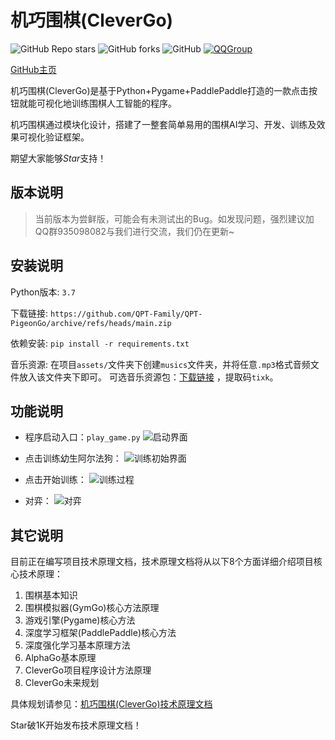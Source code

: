 # 机巧围棋(CleverGo)
![GitHub Repo stars](https://img.shields.io/github/stars/QPT-Family/QPT-PigeonGo)
![GitHub forks](https://img.shields.io/github/forks/QPT-Family/QPT-PigeonGo)
![GitHub](https://img.shields.io/github/license/QPT-Family/QPT-PigeonGo)
[![QQGroup](https://img.shields.io/badge/QQ群-935098082-9cf?logo=tencent-qq&logoColor=000&logoWidth=15)](https://jq.qq.com/?_wv=1027&k=qFlk0VWG)


[GitHub主页](https://github.com/QPT-Family/QPT-PigeonGo)

机巧围棋(CleverGo)是基于Python+Pygame+PaddlePaddle打造的一款点击按钮就能可视化地训练围棋人工智能的程序。

机巧围棋通过模块化设计，搭建了一整套简单易用的围棋AI学习、开发、训练及效果可视化验证框架。

期望大家能够*Star*支持！

## 版本说明
> 当前版本为尝鲜版，可能会有未测试出的Bug。如发现问题，强烈建议加QQ群935098082与我们进行交流，我们仍在更新~

## 安装说明
Python版本: `3.7`

下载链接: `https://github.com/QPT-Family/QPT-PigeonGo/archive/refs/heads/main.zip`

依赖安装: `pip install -r requirements.txt`

音乐资源: 在项目`assets/`文件夹下创建`musics`文件夹，并将任意`.mp3`格式音频文件放入该文件夹下即可。
可选音乐资源包：[下载链接](https://pan.baidu.com/s/1XPWUcVkfy3NLGLKb3VkLRA) ，提取码`tixk`。

## 功能说明
- 程序启动入口：`play_game.py`
![启动界面](https://github.com/QPT-Family/QPT-PigeonGo/blob/main/pictures/%E5%90%AF%E5%8A%A8%E7%95%8C%E9%9D%A2.png)

- 点击训练幼生阿尔法狗：
![训练初始界面](https://github.com/QPT-Family/QPT-PigeonGo/blob/main/pictures/%E8%AE%AD%E7%BB%83%E5%88%9D%E5%A7%8B%E7%95%8C%E9%9D%A2.png)

- 点击开始训练：
![训练过程](https://github.com/QPT-Family/QPT-PigeonGo/blob/main/pictures/%E8%AE%AD%E7%BB%83%E8%BF%87%E7%A8%8B.png)

- 对弈：
![对弈](https://github.com/QPT-Family/QPT-PigeonGo/blob/main/pictures/%E5%AF%B9%E5%BC%88.png)


## 其它说明
目前正在编写项目技术原理文档，技术原理文档将从以下8个方面详细介绍项目核心技术原理：

1. 围棋基本知识
2. 围棋模拟器(GymGo)核心方法原理
3. 游戏引擎(Pygame)核心方法
4. 深度学习框架(PaddlePaddle)核心方法
5. 深度强化学习基本原理方法
6. AlphaGo基本原理
7. CleverGo项目程序设计方法原理
8. CleverGo未来规划

具体规划请参见：[机巧围棋(CleverGo)技术原理文档](https://github.com/QPT-Family/QPT-PigeonGo/blob/main/docs/%E9%B8%BD%E5%AD%90%E5%9B%B4%E6%A3%8B(PigonGo)%E6%8A%80%E6%9C%AF%E5%8E%9F%E7%90%86%E6%96%87%E6%A1%A3.md)

Star破1K开始发布技术原理文档！
